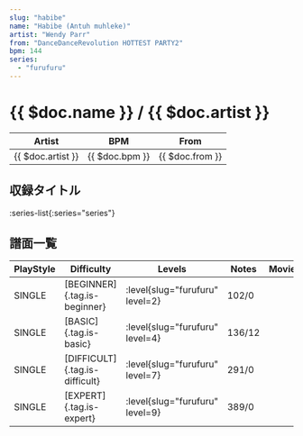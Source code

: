 ```yaml
---
slug: "habibe"
name: "Habibe (Antuh muhleke)"
artist: "Wendy Parr"
from: "DanceDanceRevolution HOTTEST PARTY2"
bpm: 144
series:
  - "furufuru"
---
```


# {{ $doc.name }} / {{ $doc.artist }}

|Artist|BPM|From|
|------|---|----|
|{{ $doc.artist }}|{{ $doc.bpm }}|{{ $doc.from }}|

## 収録タイトル

:series-list{:series="series"}

## 譜面一覧

|PlayStyle|Difficulty|Levels|Notes|Movie|
|---------|----------|------|-----|-----|
|SINGLE|[BEGINNER]{.tag.is-beginner}|<div class="field is-grouped is-grouped-multiline"> :level{slug="furufuru" level=2}</div>|102/0||
|SINGLE|[BASIC]{.tag.is-basic}|<div class="field is-grouped is-grouped-multiline"> :level{slug="furufuru" level=4}</div>|136/12||
|SINGLE|[DIFFICULT]{.tag.is-difficult}|<div class="field is-grouped is-grouped-multiline"> :level{slug="furufuru" level=7}</div>|291/0||
|SINGLE|[EXPERT]{.tag.is-expert}|<div class="field is-grouped is-grouped-multiline"> :level{slug="furufuru" level=9}</div>|389/0||
